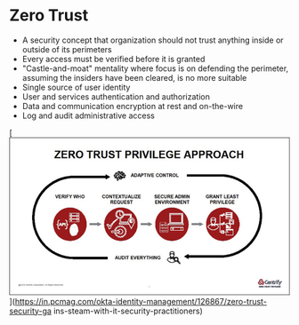 # Zero Trust

* A security concept that organization should not trust anything inside or outside of its perimeters
* Every access must be verified before it is granted
* "Castle-and-moat" mentality where focus is on defending the perimeter, assuming the insiders have been cleared, is no more suitable
* Single source of user identity
* User and services authentication and authorization
* Data and communication encryption at rest and on-the-wire
* Log and audit administrative access 

[![](../media/zero-trust.jpg)](https://in.pcmag.com/okta-identity-management/126867/zero-trust-security-ga
ins-steam-with-it-security-practitioners)